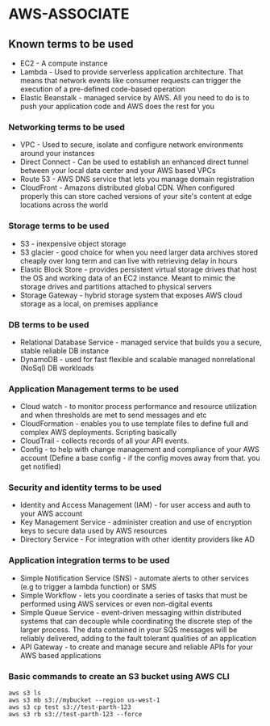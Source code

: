 # AWS-ASSOCIATE
## Known terms to be used
- EC2 - A compute instance
- Lambda - Used to provide serverless application architecture. That means that network events like consumer requests can trigger the execution of a pre-defined code-based operation
- Elastic Beanstalk - managed service by AWS. All you need to do is to push your application code and AWS does the rest for you

### Networking terms to be used
- VPC - Used to secure, isolate and configure network environments around your instances
- Direct Connect - Can be used to establish an enhanced direct tunnel between your local data center and your AWS based VPCs
- Route 53 - AWS DNS service that lets you manage domain registration
- CloudFront - Amazons distributed global CDN. When configured properly this can store cached versions of your site's content at edge locations across the world

### Storage terms to be used
- S3 - inexpensive object storage
- S3 glacier - good choice for when you need larger data archives stored cheaply over long term and can live with retrieving delay in hours
- Elastic Block Store - provides persistent virtual storage drives that host the OS and working data of an EC2 instance. Meant to mimic the storage drives and partitions attached to physical servers
- Storage Gateway - hybrid storage system that exposes AWS cloud storage as a local, on premises appliance

### DB terms to be used
- Relational Database Service - managed service that builds you a secure, stable reliable DB instance
- DynamoDB - used for fast flexible and scalable managed nonrelational (NoSql) DB workloads

### Application Management terms to be used
- Cloud watch - to monitor process performance and resource utilization and when thresholds are met to send messages and etc
- CloudFormation - enables you to use template files to define full and complex AWS deployments. Scripting basically
- CloudTrail - collects records of all your API events. 
- Config - to help with change management and compliance of your AWS account (Define a base config - if the config moves away from that. you get notified)


### Security and identity terms to be used
- Identity and Access Management (IAM) - for user access and auth to your AWS account
- Key Management Service - administer creation and use of encryption keys to secure data used by AWS resources
- Directory Service - For integration with other identity providers like AD

### Application integration terms to be used
- Simple Notification Service (SNS) - automate alerts to other services (e.g to trigger a lambda function) or SMS
- Simple Workflow - lets you coordinate a series of tasks that must be performed using AWS services or even non-digital events
- Simple Queue Service - event-driven messaging within distributed systems that can decouple while coordinating the discrete step of the larger process. The data contained in your SQS messages will be reliably delivered, adding to the fault tolerant qualities of an application
- API Gateway - to create and manage secure and reliable APIs for your AWS based applications

### Basic commands to create an S3 bucket using AWS CLI

```
aws s3 ls
aws s3 mb s3://mybucket --region us-west-1
aws s3 cp test s3://test-parth-123
aws s3 rb s3://test-parth-123 --force
```







